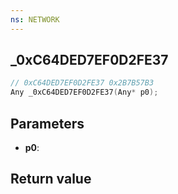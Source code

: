 ```yaml
---
ns: NETWORK
---
```

## _0xC64DED7EF0D2FE37

```c
// 0xC64DED7EF0D2FE37 0x2B7B57B3
Any _0xC64DED7EF0D2FE37(Any* p0);
```


## Parameters
* **p0**: 

## Return value
